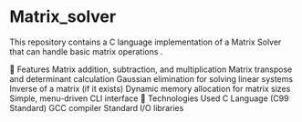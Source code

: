 # Matrix_solver
This repository contains a C language implementation of a Matrix Solver that can handle basic matrix operations .

🚀 Features
Matrix addition, subtraction, and multiplication
Matrix transpose and determinant calculation
Gaussian elimination for solving linear systems
Inverse of a matrix (if it exists)
Dynamic memory allocation for matrix sizes
Simple, menu-driven CLI interface
🔧 Technologies Used
C Language (C99 Standard)
GCC compiler
Standard I/O libraries
